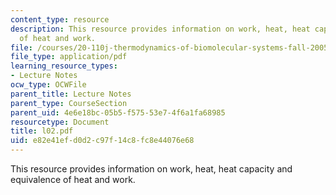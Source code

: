 ```yaml
---
content_type: resource
description: This resource provides information on work, heat, heat capacity and equivalence
  of heat and work.
file: /courses/20-110j-thermodynamics-of-biomolecular-systems-fall-2005/e82e41efd0d2c97f14c8fc8e44076e68_l02.pdf
file_type: application/pdf
learning_resource_types:
- Lecture Notes
ocw_type: OCWFile
parent_title: Lecture Notes
parent_type: CourseSection
parent_uid: 4e6e18bc-05b5-f575-53e7-4f6a1fa68985
resourcetype: Document
title: l02.pdf
uid: e82e41ef-d0d2-c97f-14c8-fc8e44076e68
---
```

This resource provides information on work, heat, heat capacity and equivalence of heat and work.

